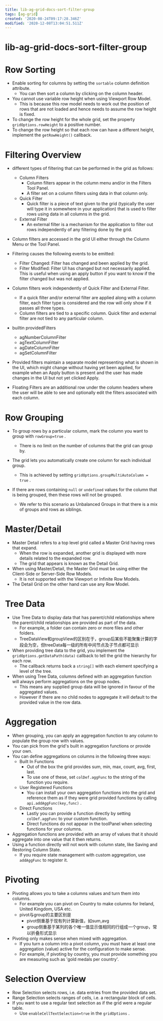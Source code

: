 ```yaml
---
title: lib-ag-grid-docs-sort-filter-group
tags: [ag-grid]
created: '2020-08-24T09:17:28.346Z'
modified: '2020-12-08T13:04:51.511Z'
---
```


# lib-ag-grid-docs-sort-filter-group

# Row Sorting

- Enable sorting for columns by setting the `sortable` column definition attribute. 
  - You can then sort a column by clicking on the column header.
- You cannot use variable row height when using Viewport Row Model. 
  - This is because this row model needs to work out the position of rows that are not loaded and hence needs to assume the row height is fixed.
- To change the row height for the whole grid, set the property `gridOptions.rowHeight` to a positive number. 
- To change the row height so that each row can have a different height, implement the `getRowHeight()` callback.

# Filtering Overview

- different types of filtering that can be performed in the grid as follows:
  - Column Filters
    - Column filters appear in the column menu and/or in the Filters Tool Panel. 
    - A filter set on a column filters using data in that column only.
  - Quick Filter
    - Quick filter is a piece of text given to the grid (typically the user will type it in somewhere in your application) that is used to filter rows using data in all columns in the grid.
  - External Filter
    - An external filter is a mechanism for the application to filter out rows independently of any filtering done by the grid.

- Column filters are accessed in the grid UI either through the Column Menu or the Tool Panel.
- Filtering causes the following events to be emitted:
  - Filter Changed: Filter has changed and been applied by the grid.
  - Filter Modified: Filter UI has changed but not necessarily applied. This is useful when using an apply button if you want to know if the filter changed but was not applied.
- Column filters work independently of Quick Filter and External Filter. 
  - If a quick filter and/or external filter are applied along with a column filter, each filter type is considered and the row will only show if it passes all three types.
  - Column filters are tied to a specific column. Quick filter and external filter are not tied to any particular column.  
- builtin providedFilters
  - agNumberColumnFilter
  - agTextColumnFilter
  - agDateColumnFilter
  - agSetColumnFilter
- Provided filters maintain a separate model representing what is shown in the UI, which might change without having yet been applied, for example when an Apply button is present and the user has made changes in the UI but not yet clicked Apply.

- Floating Filters are an additional row under the column headers where the user will be able to see and optionally edit the filters associated with each column.

# Row Grouping

- To group rows by a particular column, mark the column you want to group with `rowGroup=true` . 
  - There is no limit on the number of columns that the grid can group by.
- The grid lets you automatically create one column for each individual group. 
    - This is achieved by setting `gridOptions.groupMultiAutoColumn = true` . 

- If there are rows containing `null` or `undefined` values for the column that is being grouped, then these rows will not be grouped. 
  - We refer to this scenario as Unbalanced Groups in that there is a mix of groups and rows as siblings. 

# Master/Detail

- Master Detail refers to a top level grid called a Master Grid having rows that expand. 
  - When the row is expanded, another grid is displayed with more details related to the expanded row. 
  - The grid that appears is known as the Detail Grid.
- When using Master/Detail, the Master Grid must be using either the Client-Side or Server-Side Row Models. 
  - It is not supported with the Viewport or Infinite Row Models.
- The Detail Grid on the other hand can use any Row Model.

# Tree Data

- Use Tree Data to display data that has parent/child relationships where the parent/child relationships are provided as part of the data. 
  - For example, a folder can contain zero or more files and other folders.
  - TreeDataView和groupView的区别在于，group后某些不能聚集计算的字段会为空，但treeData每一级的所有中间节点及子节点都可显示
- When providing tree data to the grid, you implement the `gridOptions.getDataPath(data)` callback to tell the grid the hierarchy for each row. 
  - The callback returns back a `string[]` with each element specifying a level of the tree.
- When using Tree Data, columns defined with an aggregation function will always perform aggregations on the group nodes. 
  - This means any supplied group data will be ignored in favour of the aggregated values.
  - However if there are no child nodes to aggregate it will default to the provided value in the row data.

# Aggregation

- When grouping, you can apply an aggregation function to any column to populate the group row with values. 
- You can pick from the grid's built in aggregation functions or provide your own.
- You can define aggregations on columns in the following three ways:
  - Built In Functions
    - Out of the box the grid provides sum, min, max, count, avg, first, last. 
    - To use one of these, set `colDef.aggFunc` to the string of the function you require.
  - User Registered Functions
    - You can install your own aggregation functions into the grid and reference them as if they were grid provided functions by calling `api.addAggFunc(key,func)` .
  - Direct Functions
    - Lastly you can provide a function directly by setting `colDef.aggFunc` to your custom function. 
    - Direct functions do not appear in the toolPanel when selecting functions for your columns.
- Aggregation functions are provided with an array of values that it should aggregate into one value that it then returns. 
- Using a function directly will not work with column state, like Saving and Restoring Column State. 
  - If you require state management with custom aggregation, use `addAggFunc` to register it.

# Pivoting

- Pivoting allows you to take a columns values and turn them into columns. 
  - For example you can pivot on Country to make columns for Ireland, United Kingdom, USA etc.
  - pivot与group的主要区别是
    - pivot侧重基于现有列计算新值，如sum,avg
    - group侧重基于某列的各个唯一值显示值相同的行组成一个group，常以折叠形式显示
- Pivoting only makes sense when mixed with aggregation. 
  - If you turn a column into a pivot column, you must have at least one aggregation (value) active for the configuration to make sense. 
  - For example, if pivoting by country, you must provide something you are measuring such as 'gold medals per country'.

# Selection Overview

- Row Selection selects rows, i.e. data entries from the provided data set.
- Range Selection selects ranges of cells, i.e. a rectangular block of cells.
- If you want to use a regular text selection as if the grid were a regular table. 
  - Use `enableCellTextSelection=true` in the `gridOptions` .
